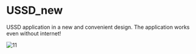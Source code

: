 # USSD_new
USSD application in a new and convenient design. The application works even without internet!

![11](https://user-images.githubusercontent.com/69151373/135081184-2530bc4f-8680-4024-9807-625a482dc552.png)
